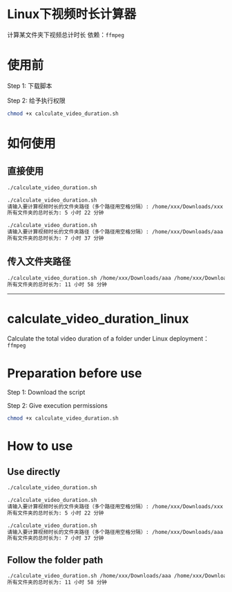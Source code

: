 # Linux下视频时长计算器
计算某文件夹下视频总计时长
依赖：`ffmpeg`
# 使用前
Step 1: 下载脚本

Step 2: 给予执行权限
```bash
chmod +x calculate_video_duration.sh
```
# 如何使用

## 直接使用
```bash
./calculate_video_duration.sh
```

```bash
./calculate_video_duration.sh
请输入要计算视频时长的文件夹路径（多个路径用空格分隔）: /home/xxx/Downloads/xxx
所有文件夹的总时长为: 5 小时 22 分钟

./calculate_video_duration.sh
请输入要计算视频时长的文件夹路径（多个路径用空格分隔）: /home/xxx/Downloads/aaa /home/xxx/Downloads/bbb
所有文件夹的总时长为: 7 小时 37 分钟
```
## 传入文件夹路径

```bash
./calculate_video_duration.sh /home/xxx/Downloads/aaa /home/xxx/Downloads/bbb /home/xxx/Downloads/ccc
所有文件夹的总时长为: 11 小时 58 分钟
```
---

# calculate_video_duration_linux
Calculate the total video duration of a folder under Linux
deployment：`ffmpeg`
# Preparation before use
Step 1: Download the script

Step 2: Give execution permissions
```bash
chmod +x calculate_video_duration.sh
```
# How to use

## Use directly
```bash
./calculate_video_duration.sh
```

```bash
./calculate_video_duration.sh
请输入要计算视频时长的文件夹路径（多个路径用空格分隔）: /home/xxx/Downloads/xxx
所有文件夹的总时长为: 5 小时 22 分钟

./calculate_video_duration.sh
请输入要计算视频时长的文件夹路径（多个路径用空格分隔）: /home/xxx/Downloads/aaa /home/xxx/Downloads/bbb
所有文件夹的总时长为: 7 小时 37 分钟
```
## Follow the folder path

```bash
./calculate_video_duration.sh /home/xxx/Downloads/aaa /home/xxx/Downloads/bbb /home/xxx/Downloads/ccc
所有文件夹的总时长为: 11 小时 58 分钟
```


